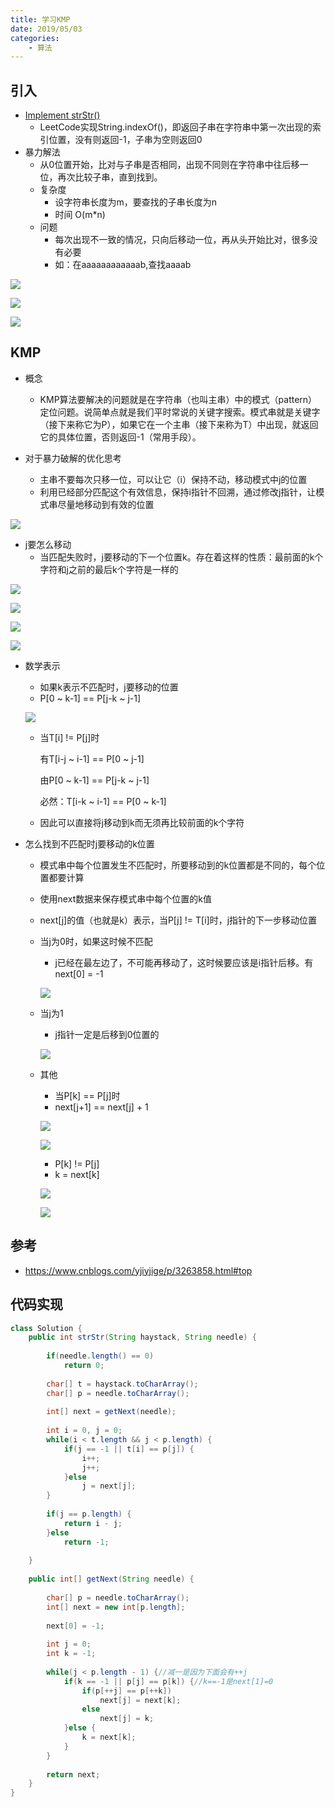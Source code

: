 ```yaml
---
title: 学习KMP
date: 2019/05/03
categories: 
    - 算法
---
```

## 引入
* [Implement strStr()](https://leetcode.com/problems/implement-strstr/)
    * LeetCode实现String.indexOf()，即返回子串在字符串中第一次出现的索引位置，没有则返回-1，子串为空则返回0
* 暴力解法
    * 从0位置开始，比对与子串是否相同，出现不同则在字符串中往后移一位，再次比较子串，直到找到。
    * 复杂度
        * 设字符串长度为m，要查找的子串长度为n
        * 时间 O(m*n)
    * 问题
        * 每次出现不一致的情况，只向后移动一位，再从头开始比对，很多没有必要
        * 如：在aaaaaaaaaaaab,查找aaaab

![](https://puui.qpic.cn/fans_admin/0/3_1500912214_1556864943460/0)

![](https://puui.qpic.cn/fans_admin/0/3_1486517634_1556864983556/0)

![](https://puui.qpic.cn/fans_admin/0/3_308750603_1556864998323/0)

## KMP
* 概念
    * KMP算法要解决的问题就是在字符串（也叫主串）中的模式（pattern）定位问题。说简单点就是我们平时常说的关键字搜索。模式串就是关键字（接下来称它为P），如果它在一个主串（接下来称为T）中出现，就返回它的具体位置，否则返回-1（常用手段）。

* 对于暴力破解的优化思考
    * 主串不要每次只移一位，可以让它（i）保持不动，移动模式中j的位置
    * 利用已经部分匹配这个有效信息，保持i指针不回溯，通过修改j指针，让模式串尽量地移动到有效的位置
    
![](https://puui.qpic.cn/fans_admin/0/3_308750603_1556865032698/0)

* j要怎么移动
    * 当匹配失败时，j要移动的下一个位置k。存在着这样的性质：最前面的k个字符和j之前的最后k个字符是一样的

![](https://puui.qpic.cn/fans_admin/0/3_1486517634_1556865346487/0)

![](https://puui.qpic.cn/fans_admin/0/3_771348268_1556865899518/0)

![](https://puui.qpic.cn/fans_admin/0/3_1268522869_1556866125545/0)

![](https://puui.qpic.cn/fans_admin/0/3_122902507_1556866189608/0)

* 数学表示
    * 如果k表示不匹配时，j要移动的位置
    * P[0 ~ k-1] == P[j-k ~ j-1]
    
    ![](https://puui.qpic.cn/fans_admin/0/3_1268522869_1556866470014/0)
    
    * 当T[i] != P[j]时
      
      有T[i-j ~ i-1] == P[0 ~ j-1]
      
      由P[0 ~ k-1] == P[j-k ~ j-1]
      
      必然：T[i-k ~ i-1] == P[0 ~ k-1]
      
    * 因此可以直接将j移动到k而无须再比较前面的k个字符

* 怎么找到不匹配时j要移动的k位置
    * 模式串中每个位置发生不匹配时，所要移动到的k位置都是不同的，每个位置都要计算
    * 使用next数据来保存模式串中每个位置的k值
    * next[j]的值（也就是k）表示，当P[j] != T[i]时，j指针的下一步移动位置
    * 当j为0时，如果这时候不匹配
        * j已经在最左边了，不可能再移动了，这时候要应该是i指针后移。有next[0] = -1
        
        ![](https://puui.qpic.cn/fans_admin/0/3_912665407_1556869374669/0)
    
    * 当j为1
        * j指针一定是后移到0位置的
        
        ![](https://puui.qpic.cn/fans_admin/0/3_767595719_1556869496396/0)
        
    * 其他
        * 当P[k] == P[j]时
        * next[j+1] == next[j] + 1
        
        ![](https://puui.qpic.cn/fans_admin/0/3_912665407_1556869639696/0)
        
        ![](https://puui.qpic.cn/fans_admin/0/3_912665407_1556869662493/0)
        
        * P[k] != P[j]
        * k = next[k]
        
        ![](https://puui.qpic.cn/fans_admin/0/3_912665407_1556869752648/0)
        
        ![](https://puui.qpic.cn/fans_admin/0/3_912665407_1556870613284/0)
        
## 参考

* https://www.cnblogs.com/yjiyjige/p/3263858.html#top

## 代码实现

```java
class Solution {
    public int strStr(String haystack, String needle) {
        
        if(needle.length() == 0)
            return 0;
        
        char[] t = haystack.toCharArray();
        char[] p = needle.toCharArray();
        
        int[] next = getNext(needle);
        
        int i = 0, j = 0;
        while(i < t.length && j < p.length) {
            if(j == -1 || t[i] == p[j]) {
                i++;
                j++;
            }else
                j = next[j];
        }
        
        if(j == p.length) {
            return i - j;
        }else
            return -1;
          
    }
    
    public int[] getNext(String needle) {
        
        char[] p = needle.toCharArray();
        int[] next = new int[p.length];
        
        next[0] = -1;
        
        int j = 0;
        int k = -1;
        
        while(j < p.length - 1) {//减一是因为下面会有++j
            if(k == -1 || p[j] == p[k]) {//k==-1是next[1]=0
                if(p[++j] == p[++k])
                    next[j] = next[k];
                else
                    next[j] = k;
            }else {
                k = next[k];
            }
        }
        
        return next;
    }
}
```
    
    

    